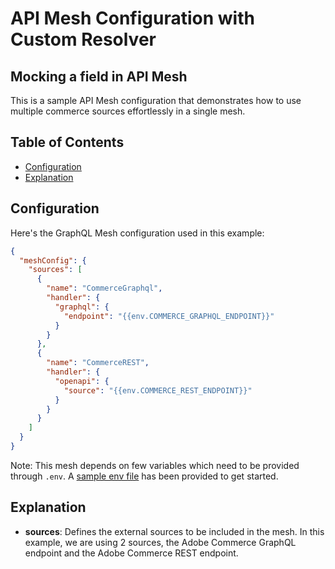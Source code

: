 # API Mesh Configuration with Custom Resolver

## Mocking a field in API Mesh

This is a sample API Mesh configuration that demonstrates how to use multiple commerce sources effortlessly in a single mesh.

## Table of Contents

- [Configuration](#configuration)
- [Explanation](#explanation)

## Configuration

Here's the GraphQL Mesh configuration used in this example:

```json
{
  "meshConfig": {
    "sources": [
      {
        "name": "CommerceGraphql",
        "handler": {
          "graphql": {
            "endpoint": "{{env.COMMERCE_GRAPHQL_ENDPOINT}}"
          }
        }
      },
      {
        "name": "CommerceREST",
        "handler": {
          "openapi": {
            "source": "{{env.COMMERCE_REST_ENDPOINT}}"
          }
        }
      }
    ]
  }
}
```

Note: This mesh depends on few variables which need to be provided through `.env`. A [sample env file](./sample.env) has been provided to get started.

## Explanation

- **sources**: Defines the external sources to be included in the mesh. In this example, we are using 2 sources, the Adobe Commerce GraphQL endpoint and the Adobe Commerce REST endpoint.
